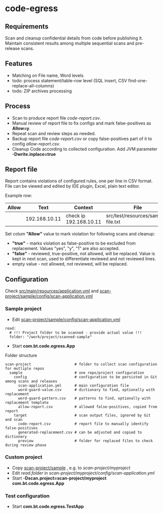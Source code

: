 # code-egress

## Requirements
Scan and cleanup confidential details from code before publishing it.
Maintain consistent results among multiple sequential scans and pre-release scans.

## Features
- Matching on File name, Word levels
- todo: process statement/table-row level (SQL insert, CSV find-one-replace-all-columns)  
- todo: ZIP archives processing

## Process
- Scan to produce report file *code-report.csv*.
- Manual review of report file to fix configs and mark false-positives as **Allow=y**.
- Repeat scan and review steps as needed. 
- Backup report file *code-report.csv* or copy false-positives part of it to config *allow-report.csv*. 
- Cleanup Code according to collected configuration. Add JVM parameter **-Dwrite.inplace=true**

## Report file
Report contains violations of configured rules, one per line in CSV format.
File can be viewed and edited by IDE plugin, Excel, plain text editor.

Example row:

| Allow | Text           | Context                 | File | Line | Replacement | Comment                 |
|-------|----------------|-------------------------|------|------|-------------|-------------------------|
|       | 192.168.10.11 | check ip 192.168.10.11 | src/test/resources/sample-file.txt | 9 | h1163712847.domain.local | Pattern \d{1,3}\.\d{1,3}\.\d{1,3}\.\d{1,3} |

Set colum **"Allow"** value to mark violation for following scans and cleanup:
- **"true"** - marks violation as false-positive to be excluded from replacement. Values "yes", "y", "1" are also accepted.
- **"false"** - reviewed, true-positive, not allowed, will be replaced. Value is kept in next scan, used to differentiate reviewed and not reviewed lines.
- empty value - not allowed, not reviewed, will be replaced.

## Configuration
Check [src/main/resources/application.yml](src/main/resources/application.yml) and [scan-project/sample/config/scan-application.yml](scan-project/sample/config/scan-application.yml)

### Sample project 

- Edit [scan-project/sample/config/scan-application.yml](scan-project/sample/config/scan-application.yml)

```
read:
  # !!! Project folder to be scanned - provide actual value !!!
  folder: "/work/project/scanned-sample"
```

- Start **com.bt.code.egress.App**

Folder structure

```
scan-project                    # folder to collect scan configuration for mutliple repos
  sample                        # one repo/project configuration
    config                      # configuration to be persisted in Git among scans and releases
      scan-application.yml      # main configuration file
      word-guard-value.csv      # dictionary to find, optionally with replacement
      word-guard-pattern.csv    # patterns to find, optionally with replacement template
      allow-report.csv          # allowed false-positives, copied from report
    target                      # scan output files, ignored by Git and scan                        
      code-report.csv           # report file to manually identify false-positives
      generated-replacement.csv # can be adjusted and copied to dictionary
      preview                   # folder for replaced files to check during review phase
```

### Custom project

- Copy [scan-project/sample](scan-project/sample) , e.g. to *scan-project/myproject*
- Edit *read.folder* in *scan-project/myproject/config/scan-application.yml*
- Start **-Dscan.project=scan-project/myproject com.bt.code.egress.App**

### Test configuration

- Start **com.bt.code.egress.TestApp**

